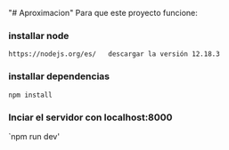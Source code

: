 "# Aproximacion" 
Para que este proyecto funcione:
  ### installar node
`https://nodejs.org/es/   descargar la versión 12.18.3`
### installar dependencias
`npm install`
### Inciar el servidor con localhost:8000
`npm run dev'
